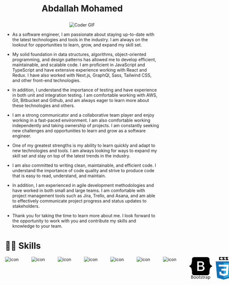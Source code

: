 

# <p align="center"> Abdallah Mohamed  </p>

<p align="center">
<img alt="Coder GIF"  width=300 src="https://miro.medium.com/max/1360/0*7Q3yvSIv_t0ioJ-Z.gif"  />
</p>

- As a software engineer, I am passionate about staying up-to-date with the latest technologies and tools in the industry. I am always on the lookout for opportunities to learn, grow, and expand my skill set.

- My solid foundation in data structures, algorithms, object-oriented programming, and design patterns has allowed me to develop efficient, maintainable, and scalable code. I am proficient in JavaScript and TypeScript and have extensive experience working with React and Redux. I have also worked with Next.js, GraphQl, Sass, Tailwind CSS, and other front-end technologies.

- In addition, I understand the importance of testing and have experience in both unit and integration testing. I am comfortable working with AWS, Git, Bitbucket and Github, and am always eager to learn more about these technologies and others.

- I am a strong communicator and a collaborative team player and enjoy working in a fast-paced environment. I am also comfortable working independently and taking ownership of projects. I am constantly seeking new challenges and opportunities to learn and grow as a software engineer.

- One of my greatest strengths is my ability to learn quickly and adapt to new technologies and tools. I am always looking for ways to expand my skill set and stay on top of the latest trends in the industry.

- I am also committed to writing clean, maintainable, and efficient code. I understand the importance of code quality and strive to produce code that is easy to read, understand, and maintain.

- In addition, I am experienced in agile development methodologies and have worked in both small and large teams. I am comfortable with project management tools such as Jira, Trello, and Asana, and am able to effectively communicate project progress and status updates to stakeholders.


- Thank you for taking the time to learn more about me. I look forward to the opportunity to work with you and contribute my skills and knowledge to your team.

# 🤹‍♀️ Skills
<div style="display: flex; align-items: flex-start;">
  <img src="https://techstack-generator.vercel.app/js-icon.svg" alt="icon" width="86" height="86"  />
  <img src="https://techstack-generator.vercel.app/ts-icon.svg" alt="icon" width="86" height="86"  />
  <img src="https://techstack-generator.vercel.app/react-icon.svg" alt="icon" width="86" height="86"  />
  <img src="https://techstack-generator.vercel.app/redux-icon.svg" alt="icon" width="86" height="86"  />
  <img src="https://techstack-generator.vercel.app/sass-icon.svg" alt="icon" width="86" height="86"  />
  <img src="https://techstack-generator.vercel.app/mysql-icon.svg" alt="icon" width="86" height="86" />
  <img src="https://techstack-generator.vercel.app/github-icon.svg" alt="icon" width="86" height="86"  />
  <img src="https://raw.githubusercontent.com/devicons/devicon/master/icons/bootstrap/bootstrap-plain-wordmark.svg" alt="bootstrap" width="75" height="75" />
  <img src="https://raw.githubusercontent.com/devicons/devicon/master/icons/css3/css3-original-wordmark.svg" alt="css3" width="75" height="75" />
  <img src="https://www.vectorlogo.zone/logos/figma/figma-icon.svg" alt="figma" width="75" height="75" "/>
  <img src="https://www.vectorlogo.zone/logos/firebase/firebase-icon.svg" alt="firebase" width="75" height="75" />
  <img src="https://www.vectorlogo.zone/logos/git-scm/git-scm-icon.svg" alt="git" width="75" height="75" />
  <img src="https://raw.githubusercontent.com/devicons/devicon/master/icons/html5/html5-original-wordmark.svg" alt="html5" width="75" height="75" />
  <img src="https://techstack-generator.vercel.app/aws-icon.svg" alt="icon" width="86" height="86"  />
  <img src="https://techstack-generator.vercel.app/restapi-icon.svg" alt="icon" width="86" height="86"  />
  <img src="https://www.vectorlogo.zone/logos/figma/figma-icon.svg" alt="figma" width="75" height="75" "/>
  <img src="https://www.vectorlogo.zone/logos/adobe_illustrator/adobe_illustrator-icon.svg" alt="illustrator" width="75" height="75" />
  <img src="https://raw.githubusercontent.com/devicons/devicon/master/icons/photoshop/photoshop-line.svg" alt="photoshop" width="75" height="75"/>
  <img src="https://cdn.worldvectorlogo.com/logos/adobe-xd.svg" alt="xd" width="75" height="75" />
</div>
